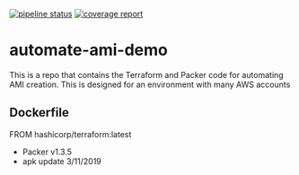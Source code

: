 [![pipeline status](https://gitlab.com/cardenas88karl/automate-ami-demo/badges/master/pipeline.svg)](https://gitlab.com/cardenas88karl/automate-ami-demo/commits/master)
[![coverage report](https://gitlab.com/cardenas88karl/automate-ami-demo/badges/master/coverage.svg)](https://gitlab.com/cardenas88karl/automate-ami-demo/commits/master)

# automate-ami-demo
This is a repo that contains the Terraform and Packer code for automating AMI creation.
This is designed for an environment with many AWS accounts


## Dockerfile
FROM hashicorp/terraform:latest
* Packer v1.3.5
* apk update  3/11/2019
